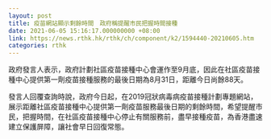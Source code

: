 ```yaml
---
layout: post
title: 疫苗網站顯示剩餘時間　政府稱提醒市民把握時間接種
date: 2021-06-05 15:16:17.000000000 +08:00
link: https://news.rthk.hk/rthk/ch/component/k2/1594440-20210605.htm
categories: rthk
---
```


政府發言人表示，政府計劃社區疫苗接種中心會運作至9月底，因此在社區疫苗接種中心提供第一劑疫苗接種服務的最後日期為8月31日，距離今日尚餘88天。

發言人回覆查詢時說，政府今日起，在2019冠狀病毒病疫苗接種計劃專題網站，展示距離社區疫苗接種中心提供第一劑疫苗服務最後日期的剩餘時間，希望提醒市民，把握時間，在社區疫苗接種中心停止有關服務前，盡早接種疫苗，為香港盡速建立保護屏障，讓社會早日回復常態。
